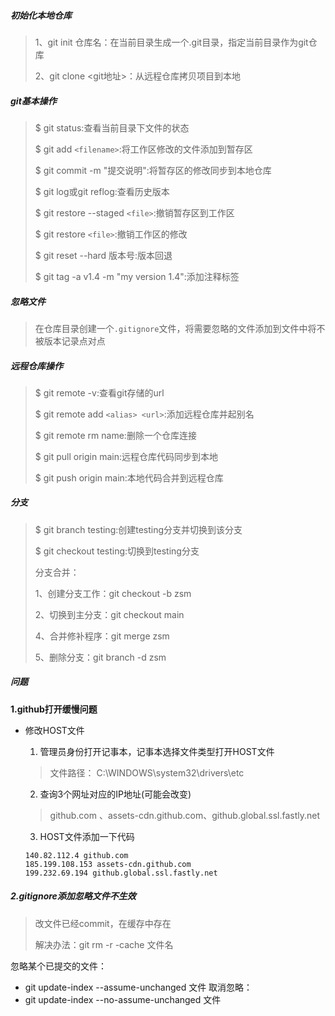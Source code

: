 ##### 初始化本地仓库

> 1、git init 仓库名：在当前目录生成一个.git目录，指定当前目录作为git仓库
>
> 2、git clone <git地址>：从远程仓库拷贝项目到本地

##### git基本操作

> $ git status:查看当前目录下文件的状态
>
> $ git add `<filename>`:将工作区修改的文件添加到暂存区
>
> $ git commit -m "提交说明":将暂存区的修改同步到本地仓库
>
> $ git log或git reflog:查看历史版本
>
> $ git restore --staged `<file>`:撤销暂存区到工作区
>
> $ git restore `<file>`:撤销工作区的修改
>
> $ git reset --hard 版本号:版本回退
>
> $ git tag -a v1.4 -m "my version 1.4":添加注释标签

##### 忽略文件

> 在仓库目录创建一个`.gitignore`文件，将需要忽略的文件添加到文件中将不被版本记录点对点

##### 远程仓库操作

> $ git remote -v:查看git存储的url
>
> $ git remote add `<alias> <url>`:添加远程仓库并起别名
>
> $ git remote rm name:删除一个仓库连接
>
> $ git pull origin main:远程仓库代码同步到本地
>
> $  git push origin main:本地代码合并到远程仓库

##### 分支

> $ git branch testing:创建testing分支并切换到该分支
>
> $ git checkout testing:切换到testing分支
>
> 分支合并：
>
> 	1、创建分支工作：git checkout -b zsm
> 	
> 	2、切换到主分支：git checkout main
> 	
> 	4、合并修补程序：git merge zsm
> 	
> 	5、删除分支：git branch -d zsm

##### 问题

**1.github打开缓慢问题**

- 修改HOST文件

  1. 管理员身份打开记事本，记事本选择文件类型打开HOST文件

  > 文件路径： C:\WINDOWS\system32\drivers\etc 

  2. 查询3个网址对应的IP地址(可能会改变)

  >  github.com 、assets-cdn.github.com、github.global.ssl.fastly.net

  3. HOST文件添加一下代码

  ```
  140.82.112.4 github.com
  185.199.108.153 assets-cdn.github.com
  199.232.69.194 github.global.ssl.fastly.net
  ```

##### 2.gitignore添加忽略文件不生效

> 改文件已经commit，在缓存中存在
>
> 解决办法：git rm -r -cache 文件名

忽略某个已提交的文件：
- git update-index --assume-unchanged 文件
取消忽略：
- git update-index --no-assume-unchanged 文件
